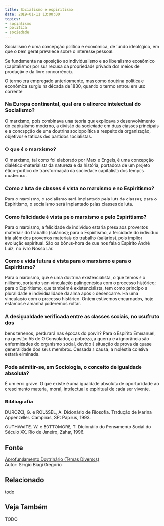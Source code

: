 ```yaml
---
title: Socialismo e espiritismo
date: 2019-01-11 13:00:00
topics: 
- socialismo
- politica
- sociedade
---
```


Socialismo é uma concepção política e econômica, de fundo ideológico, em que o
bem geral prevalece sobre o interesse pessoal.

Se fundamenta na oposição ao individualismo e ao liberalismo econômico
(capitalismo) por sua recusa da propriedade privada dos meios de produção e da
livre concorrência.

O termo era empregado anteriormente, mas como doutrina política e
econômica surgiu na década de 1830, quando o termo entrou em uso
corrente.

### Na Europa continental, qual era o alicerce intelectual do Socialismo?
O marxismo, pois combinava uma teoria que explicava o desenvolvimento do
capitalismo moderno, a divisão da sociedade em duas classes principais e
a concepção de uma doutrina sociopolítica a respeito da organização,
objetivos e táticas dos partidos socialistas.

### O que é o marxismo?
O marxismo, tal como foi elaborado por Marx e Engels, é uma concepção
dialético-materialista da natureza e da história, portadora de um
projeto ético-político de transformação da sociedade capitalista dos
tempos modernos.

### Como a luta de classes é vista no marxismo e no Espiritismo?
Para o marxismo, o socialismo será implantado pela luta de classes; para
o Espiritismo, o socialismo será implantado pelas classes de luta.

### Como felicidade é vista pelo marxismo e pelo Espiritismo?
Para o marxismo, a felicidade do indivíduo estaria presa aos proventos
materiais do trabalho (salários); para o Espiritismo, a felicidade do
indivíduo iria além dos proventos materiais do trabalho (salários), pois
implica evolução espiritual. São os bônus-hora de que nos fala o
Espírito André Luiz, no livro Nosso Lar.

### Como a vida futura é vista para o marxismo e para o Espiritismo?
Para o marxismo, que é uma doutrina existencialista, o que temos é o
niilismo, portanto sem vinculação palingenésica com o processo
histórico; para o Espiritismo, que também é existencialista, tem como
princípio a pluralidade e individualidade da alma após o desencarne. Há
uma vinculação com o processo histórico. Ontem estivemos encarnados,
hoje estamos e amanhã poderemos voltar.

### A desigualdade verificada entre as classes sociais, no usufruto dos
bens terrenos, perdurará nas épocas do porvir?
Para o Espírito Emmanuel, na questão 55 de O Consolador, a pobreza, a
guerra e a ignorância são enfermidades do organismo social, devido à
situação de prova da quase generalidade dos seus membros. Cessada a
causa, a moléstia coletiva estará eliminada.

### Pode admitir-se, em Sociologia, o conceito de igualdade absoluta?
É um erro grave. O que existe é uma igualdade absoluta de oportunidade
ao crescimento material, moral, intelectual e espiritual de cada ser
vivente.


### Bibliografia
DUROZOI, G. e ROUSSEL, A. Dicionário de Filosofia. Tradução de Marina
Appenzeller. Campinas, SP: Papirus, 1993.

OUTHWAITE. W. e BOTTOMORE, T. Dicionário do Pensamento Social do Século
XX. Rio de Janeiro, Zahar, 1996.

## Fonte
[Aprofundamento Doutrinário (Temas Diversos)](https://sites.google.com/view/aprofundamentodoutrinario/socialismo-e-espiritismo)  
Autor: Sérgio Biagi Gregório



## Relacionado
todo

## Veja Também
TODO


